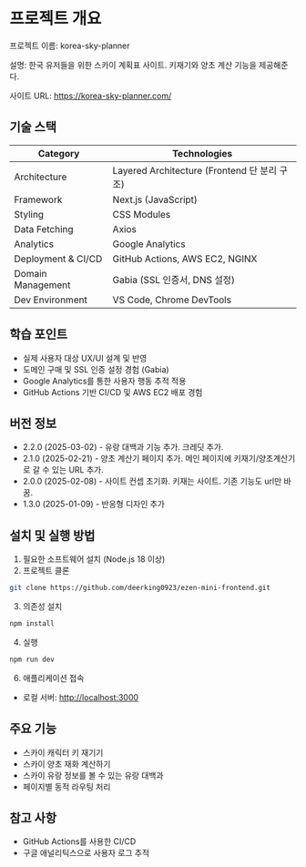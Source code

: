 # 프로젝트 개요

프로젝트 이름: korea-sky-planner

설명: 한국 유저들을 위한 스카이 계획표 사이트. 키재기와 양초 계산 기능을 제공해준다.

사이트 URL: https://korea-sky-planner.com/

## 기술 스택
| Category | Technologies |
|----------|--------------|
| Architecture | Layered Architecture (Frontend 단 분리 구조) |
| Framework | Next.js (JavaScript) |
| Styling | CSS Modules|
| Data Fetching | Axios |
| Analytics | Google Analytics |
| Deployment & CI/CD | GitHub Actions, AWS EC2, NGINX |
| Domain Management | Gabia (SSL 인증서, DNS 설정) |
| Dev Environment | VS Code, Chrome DevTools |

## 학습 포인트
- 실제 사용자 대상 UX/UI 설계 및 반영  
- 도메인 구매 및 SSL 인증 설정 경험 (Gabia)  
- Google Analytics를 통한 사용자 행동 추적 적용  
- GitHub Actions 기반 CI/CD 및 AWS EC2 배포 경험


## 버전 정보
- 2.2.0 (2025-03-02) - 유랑 대백과 기능 추가. 크레딧 추가.
- 2.1.0 (2025-02-21) - 양초 계산기 페이지 추가. 메인 페이지에 키재기/양초계산기로 갈 수 있는 URL 추가.
- 2.0.0 (2025-02-08) - 사이트 컨셉 초기화. 키재는 사이트. 기존 기능도 url만 바꿈.
- 1.3.0 (2025-01-09) - 반응형 디자인 추가

## 설치 및 실행 방법

1. 필요한 소프트웨어 설치 (Node.js 18 이상)
2. 프로젝트 클론

```bash
git clone https://github.com/deerking0923/ezen-mini-frontend.git
```

3. 의존성 설치

```bash
npm install
```

4. 실행

```bash
npm run dev

```

6. 애플리케이션 접속
- 로컬 서버: [http://localhost:3000](http://localhost:3000/)


## 주요 기능

- 스카이 캐릭터 키 재기기
- 스카이 양초 재화 계산하기
- 스카이 유랑 정보를 볼 수 있는 유랑 대백과
- 페이지별 동적 라우팅 처리

## 참고 사항

- GitHub Actions를 사용한 CI/CD
- 구글 애널리틱스으로 사용자 로그 추적
